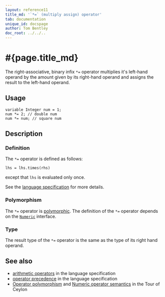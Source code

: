 ```yaml
---
layout: reference11
title_md: '`*=` (multiply assign) operator'
tab: documentation
unique_id: docspage
author: Tom Bentley
doc_root: ../../..
---
```


# #{page.title_md}

The right-associative, binary infix `*=` operator multiplies it's left-hand operand 
by the amount given by its right-hand operand and assigns the result to the 
left-hand operand.

## Usage 

<!-- cat: void m() { -->
<!-- try: -->
    variable Integer num = 1;
    num *= 2; // double num 
    num *= num; // square num
<!-- cat: } -->

## Description


### Definition

The `*=` operator is defined as follows:

<!-- try: -->
    lhs = lhs.times(rhs)

except that `lhs` is evaluated only once.

See the [language specification](#{site.urls.spec_current}#arithmetic) for more details.

### Polymorphism

The `*=` operator is [polymorphic](#{page.doc_root}/reference/operator/operator-polymorphism).
The definition of the `*=` operator depends 
on the [`Numeric`](#{site.urls.apidoc_1_1}/Numeric.type.html) interface.

### Type

The result type of the `*=` operator is the same as the type of its right hand operand.

## See also

* [arithmetic operators](#{site.urls.spec_current}#arithmetic) in the 
  language specification
* [operator precedence](#{site.urls.spec_current}#operatorprecedence) in the 
  language specification
* [Operator polymorphism](#{page.doc_root}/tour/language-module/#operator_polymorphism) 
  and 
  [Numeric operator semantics](#{page.doc_root}/tour/language-module/#numeric_operator_semantics) 
  in the Tour of Ceylon
